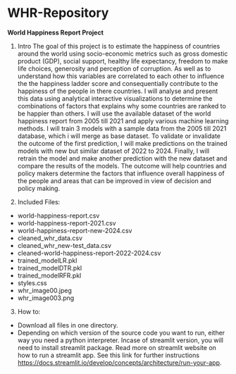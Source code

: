 # WHR-Repository
<B>World Happiness Report Project</B>

1. Intro
The goal of this project is to estimate the happiness of countries around the world using socio-economic metrics such as gross domestic product (GDP), social support, healthy life expectancy, freedom to make life choices, generosity and perception of corruption. As well as to understand how this variables are correlated to each other to influence the the happiness ladder score and consequentially contribute to the happiness of the people in there countries.
I will analyse and present this data using analytical interactive visualizations to determine the combinations of factors that explains why some countries are ranked to be happier than others. I will use the available dataset of the world happiness report from 2005 till 2021 and apply various machine learning methods. I will train 3 models with a sample data from the 2005 till 2021 database, which i will merge as base dataset. To validate or invalidate the outcome of the first prediction, I will make predictions on the trained models with new but similar dataset of 2022 to 2024. Finally, I will retrain the model and make another prediction with the new dataset and compare the results of the models.
The outcome will help countries and policy makers determine the factors that influence overall happiness of the people and areas that can be improved in view of decision and policy making.

2. Included Files: 
- world-happiness-report.csv
- world-happiness-report-2021.csv
- world-happiness-report-new-2024.csv
- cleaned_whr_data.csv
- cleaned_whr_new-test_data.csv
- cleaned-world-happiness-report-2022-2024.csv
- trained_modelLR.pkl
- trained_modelDTR.pkl
- trained_modelRFR.pkl
- styles.css
-  whr_image00.jpeg
- whr_image003.png

3. How to:
- Download all files in one directory. 
- Depending on which version of the source code you want to run, either way you need a python interpreter. Incase of streamlit version, you will need to install streamlit package. Read more on streamlit website on how to run a streamlit app. See this link for further instructions https://docs.streamlit.io/develop/concepts/architecture/run-your-app.
